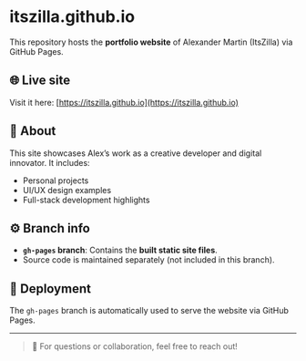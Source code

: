 # itszilla.github.io

This repository hosts the **portfolio website** of Alexander Martin (ItsZilla) via GitHub Pages.

## 🌐 Live site

Visit it here: [https://itszilla.github.io](https://itszilla.github.io)

## 📄 About

This site showcases Alex’s work as a creative developer and digital innovator. It includes:

- Personal projects
- UI/UX design examples
- Full-stack development highlights

## ⚙️ Branch info

- **`gh-pages` branch**: Contains the **built static site files**.  
- Source code is maintained separately (not included in this branch).

## 🚀 Deployment

The `gh-pages` branch is automatically used to serve the website via GitHub Pages.

---

> 💬 For questions or collaboration, feel free to reach out!
